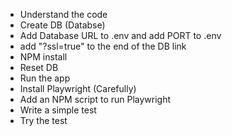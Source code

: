 - Understand the code
- Create DB (Databse)
- Add Database URL to .env and add PORT to .env
-   add "?ssl=true" to the end of the DB link
- NPM install
- Reset DB
- Run the app
- Install Playwright (Carefully)
- Add an NPM script to run Playwright
- Write a simple test
- Try the test